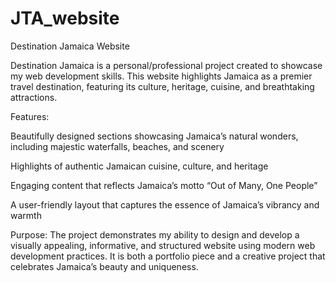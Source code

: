 # JTA_website
Destination Jamaica Website

Destination Jamaica is a personal/professional project created to showcase my web development skills. This website highlights Jamaica as a premier travel destination, featuring its culture, heritage, cuisine, and breathtaking attractions.

Features:

Beautifully designed sections showcasing Jamaica’s natural wonders, including majestic waterfalls, beaches, and scenery

Highlights of authentic Jamaican cuisine, culture, and heritage

Engaging content that reflects Jamaica’s motto “Out of Many, One People”

A user-friendly layout that captures the essence of Jamaica’s vibrancy and warmth

Purpose:
The project demonstrates my ability to design and develop a visually appealing, informative, and structured website using modern web development practices. It is both a portfolio piece and a creative project that celebrates Jamaica’s beauty and uniqueness.
